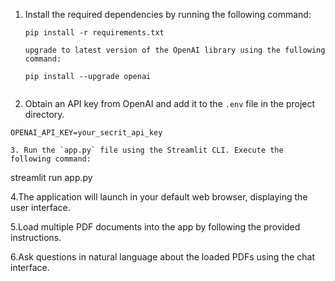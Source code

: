 1. Install the required dependencies by running the following command:
   ```
   pip install -r requirements.txt

   upgrade to latest version of the OpenAI library using the fullowing command:

   pip install --upgrade openai


2. Obtain an API key from OpenAI and add it to the `.env` file in the project directory.
```commandline
OPENAI_API_KEY=your_secrit_api_key

3. Run the `app.py` file using the Streamlit CLI. Execute the following command:
   ```
   streamlit run app.py

4.The application will launch in your default web browser, displaying the user interface.

5.Load multiple PDF documents into the app by following the provided instructions.

6.Ask questions in natural language about the loaded PDFs using the chat interface.